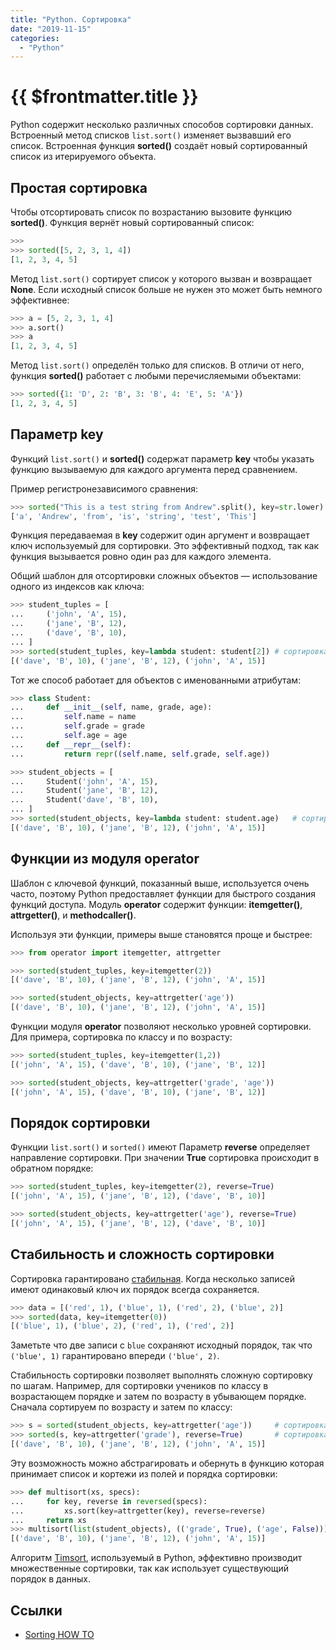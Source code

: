 ```yaml
---
title: "Python. Сортировка"
date: "2019-11-15"
categories: 
  - "Python"
---
```


# {{ $frontmatter.title }}

Python содержит несколько различных способов сортировки данных. Встроенный метод списков `list.sort()` изменяет вызвавший его список. Встроенная функция **sorted()** создаёт новый сортированный список из итерируемого объекта.

## Простая сортировка

Чтобы отсортировать список по возрастанию вызовите функцию **sorted()**. Функция вернёт новый сортированный список:

```python
>>>
>>> sorted([5, 2, 3, 1, 4])
[1, 2, 3, 4, 5]
```

Метод `list.sort()` сортирует список у которого вызван и возвращает **None**. Если исходный список больше не нужен это может быть немного эффективнее:

```python
>>> a = [5, 2, 3, 1, 4]
>>> a.sort()
>>> a
[1, 2, 3, 4, 5]
```

Метод `list.sort()` определён только для списков. В отличи от него, функция **sorted()** работает с любыми перечисляемыми объектами:

```python
>>> sorted({1: 'D', 2: 'B', 3: 'B', 4: 'E', 5: 'A'})
[1, 2, 3, 4, 5]
```

## Параметр key

Функций `list.sort()` и **sorted()** содержат параметр **key** чтобы указать функцию вызываемую для каждого аргумента перед сравнением.

Пример регистронезависимого сравнения:

```python
>>> sorted("This is a test string from Andrew".split(), key=str.lower)
['a', 'Andrew', 'from', 'is', 'string', 'test', 'This']
```

Функция передаваемая в **key** содержит один аргумент и возвращает ключ используемый для сортировки. Это эффективный подход, так как функция вызывается ровно один раз для каждого элемента.

Общий шаблон для отсортировки сложных объектов — использование одного из индексов как ключа:

```python
>>> student_tuples = [
...     ('john', 'A', 15),
...     ('jane', 'B', 12),
...     ('dave', 'B', 10),
... ]
>>> sorted(student_tuples, key=lambda student: student[2]) # сортировка по возрасту
[('dave', 'B', 10), ('jane', 'B', 12), ('john', 'A', 15)]
```

Тот же способ работает для объектов с именованными атрибутам:

```python
>>> class Student:
...     def __init__(self, name, grade, age):
...         self.name = name
...         self.grade = grade
...         self.age = age
...     def __repr__(self):
...         return repr((self.name, self.grade, self.age))
```

```python
>>> student_objects = [
...     Student('john', 'A', 15),
...     Student('jane', 'B', 12),
...     Student('dave', 'B', 10),
... ]
>>> sorted(student_objects, key=lambda student: student.age)   # сортировка по возрасту
[('dave', 'B', 10), ('jane', 'B', 12), ('john', 'A', 15)]
```

## Функции из модуля operator

Шаблон с ключевой функций, показанный выше, используется очень часто, поэтому Python предоставляет функции для быстрого создания функций доступа. Модуль **operator** содержит функции: **itemgetter()**, **attrgetter()**, и **methodcaller()**.

Используя эти функции, примеры выше становятся проще и быстрее:

```python
>>> from operator import itemgetter, attrgetter
```

```python
>>> sorted(student_tuples, key=itemgetter(2))
[('dave', 'B', 10), ('jane', 'B', 12), ('john', 'A', 15)]
```

```python
>>> sorted(student_objects, key=attrgetter('age'))
[('dave', 'B', 10), ('jane', 'B', 12), ('john', 'A', 15)]
```

Функции модуля **operator** позволяют несколько уровней сортировки. Для примера, сортировка по классу и по возрасту:

```python
>>> sorted(student_tuples, key=itemgetter(1,2))
[('john', 'A', 15), ('dave', 'B', 10), ('jane', 'B', 12)]
```

```python
>>> sorted(student_objects, key=attrgetter('grade', 'age'))
[('john', 'A', 15), ('dave', 'B', 10), ('jane', 'B', 12)]
```

## Порядок сортировки

Функции `list.sort()` и `sorted()` имеют Параметр **reverse** определяет направление сортировки. При значении **True** сортировка происходит в обратном порядке:

```python
>>> sorted(student_tuples, key=itemgetter(2), reverse=True)
[('john', 'A', 15), ('jane', 'B', 12), ('dave', 'B', 10)]
```

```python
>>> sorted(student_objects, key=attrgetter('age'), reverse=True)
[('john', 'A', 15), ('jane', 'B', 12), ('dave', 'B', 10)]
```

## Стабильность и сложность сортировки

Сортировка гарантировано [стабильная](https://ru.wikipedia.org/wiki/Устойчивая_сортировка). Когда несколько записей имеют одинаковый ключ их порядок всегда сохраняется.

```python
>>> data = [('red', 1), ('blue', 1), ('red', 2), ('blue', 2)]
>>> sorted(data, key=itemgetter(0))
[('blue', 1), ('blue', 2), ('red', 1), ('red', 2)]
```

Заметьте что две записи с `blue` сохраняют исходный порядок, так что `('blue', 1)` гарантировано впереди `('blue', 2)`.

Стабильность сортировки позволяет выполнять сложную сортировку по шагам. Например, для сортировки учеников по классу в возрастающем порядке и затем по возрасту в убывающем порядке. Сначала сортируем по возрасту и затем по классу:

```python
>>> s = sorted(student_objects, key=attrgetter('age'))     # сортировка по вторичному ключу
>>> sorted(s, key=attrgetter('grade'), reverse=True)       # сортировка по первичному ключу
[('dave', 'B', 10), ('jane', 'B', 12), ('john', 'A', 15)]
```

Эту возможность можно абстрагировать и обернуть в функцию которая принимает список и кортежи из полей и порядка сортировки:

```python
>>> def multisort(xs, specs):
...     for key, reverse in reversed(specs):
...         xs.sort(key=attrgetter(key), reverse=reverse)
...     return xs
>>> multisort(list(student_objects), (('grade', True), ('age', False)))
[('dave', 'B', 10), ('jane', 'B', 12), ('john', 'A', 15)]
```

Алгоритм [Timsort](https://en.wikipedia.org/wiki/Timsort), используемый в Python, эффективно производит множественные сортировки, так как использует существующий порядок в данных.

## Ссылки

- [Sorting HOW TO](https://docs.python.org/3/howto/sorting.html)
